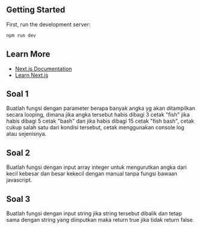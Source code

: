 ## Getting Started

First, run the development server:

```bash
npm run dev
```

## Learn More

- [Next.js Documentation](https://nextjs.org/docs)
- [Learn Next.js](https://nextjs.org/learn)


## Soal 1
Buatlah fungsi dengan parameter berapa banyak angka yg akan ditampilkan secara looping, dimana jika angka tersebut habis dibagi 3 cetak "fish" jika habis dibagi 5 cetak "bash" dan jika habis dibagi 15 cetak "fish bash", cetak cukup salah satu dari kondisi tersebut, cetak menggunakan console log atau sejenisnya.


## Soal 2
Buatlah fungsi dengan input array integer untuk mengurutkan angka dari kecil kebesar dan besar kekecil dengan manual tanpa fungsi bawaan javascript.

## Soal 3
Buatlah fungsi dengan input string jika string tersebut dibalik dan tetap sama dengan string yang diinputkan maka return true jika tidak return false.
